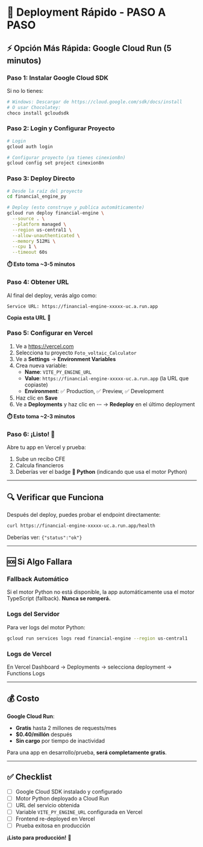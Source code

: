 # 🚀 Deployment Rápido - PASO A PASO

## ⚡ Opción Más Rápida: Google Cloud Run (5 minutos)

### Paso 1: Instalar Google Cloud SDK

Si no lo tienes:
```bash
# Windows: Descargar de https://cloud.google.com/sdk/docs/install
# O usar Chocolatey:
choco install gcloudsdk
```

### Paso 2: Login y Configurar Proyecto

```bash
# Login
gcloud auth login

# Configurar proyecto (ya tienes cinexion8n)
gcloud config set project cinexion8n
```

### Paso 3: Deploy Directo

```bash
# Desde la raíz del proyecto
cd financial_engine_py

# Deploy (esto construye y publica automáticamente)
gcloud run deploy financial-engine \
  --source . \
  --platform managed \
  --region us-central1 \
  --allow-unauthenticated \
  --memory 512Mi \
  --cpu 1 \
  --timeout 60s
```

**⏱️ Esto toma ~3-5 minutos**

### Paso 4: Obtener URL

Al final del deploy, verás algo como:
```
Service URL: https://financial-engine-xxxxx-uc.a.run.app
```

**Copia esta URL** 🔗

### Paso 5: Configurar en Vercel

1. Ve a https://vercel.com
2. Selecciona tu proyecto `Foto_voltaic_Calculator`
3. Ve a **Settings** → **Environment Variables**
4. Crea nueva variable:
   - **Name**: `VITE_PY_ENGINE_URL`
   - **Value**: `https://financial-engine-xxxxx-uc.a.run.app` (la URL que copiaste)
   - **Environment**: ✅ Production, ✅ Preview, ✅ Development
5. Haz clic en **Save**
6. Ve a **Deployments** y haz clic en **⋯** → **Redeploy** en el último deployment

**⏱️ Esto toma ~2-3 minutos**

### Paso 6: ¡Listo! 🎉

Abre tu app en Vercel y prueba:
1. Sube un recibo CFE
2. Calcula financieros
3. Deberías ver el badge **🐍 Python** (indicando que usa el motor Python)

---

## 🔍 Verificar que Funciona

Después del deploy, puedes probar el endpoint directamente:

```bash
curl https://financial-engine-xxxxx-uc.a.run.app/health
```

Deberías ver: `{"status":"ok"}`

---

## 🆘 Si Algo Fallara

### Fallback Automático
Si el motor Python no está disponible, la app automáticamente usa el motor TypeScript (fallback). **Nunca se romperá.**

### Logs del Servidor
Para ver logs del motor Python:
```bash
gcloud run services logs read financial-engine --region us-central1
```

### Logs de Vercel
En Vercel Dashboard → Deployments → selecciona deployment → Functions Logs

---

## 💰 Costo

**Google Cloud Run**: 
- **Gratis** hasta 2 millones de requests/mes
- **$0.40/millón** después
- **Sin cargo** por tiempo de inactividad

Para una app en desarrollo/prueba, **será completamente gratis**.

---

## ✅ Checklist

- [ ] Google Cloud SDK instalado y configurado
- [ ] Motor Python deployado a Cloud Run
- [ ] URL del servicio obtenida
- [ ] Variable `VITE_PY_ENGINE_URL` configurada en Vercel
- [ ] Frontend re-deployed en Vercel
- [ ] Prueba exitosa en producción

**¡Listo para producción!** 🚀

